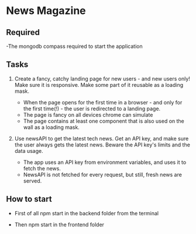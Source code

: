 # News Magazine

## Required

-The mongodb compass required to start the application

## Tasks

1. Create a fancy, catchy landing page for new users - and new users only! Make sure it is responsive. Make some part of it reusable as a loading mask.
    - When the page opens for the first time in a browser - and only for the first time(!) - the user is redirected to a landing page.
    - The page is fancy on all devices chrome can simulate
    - The page contains at least one component that is also used on the wall as a loading mask.

2. Use newsAPI to get the latest tech news. Get an API key, and make sure the user always gets the latest news. Beware the API key's limits and the data usage.
    - The app uses an API key from environment variables, and uses it to fetch the news.
    - NewsAPI is not fetched for every request, but still, fresh news are served.


## How to start

- First of all npm start in the backend folder from the terminal

- Then npm start in the frontend folder